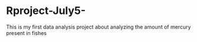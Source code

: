 # Rproject-July5-
This is my first data analysis project about analyzing the amount of mercury present in fishes
